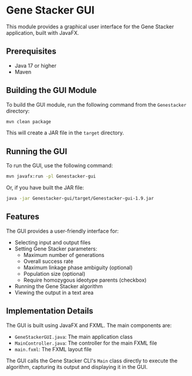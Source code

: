 # Gene Stacker GUI

This module provides a graphical user interface for the Gene Stacker application, built with JavaFX.

## Prerequisites

- Java 17 or higher
- Maven

## Building the GUI Module

To build the GUI module, run the following command from the `Genestacker` directory:

```bash
mvn clean package
```

This will create a JAR file in the `target` directory.

## Running the GUI

To run the GUI, use the following command:

```bash
mvn javafx:run -pl Genestacker-gui
```

Or, if you have built the JAR file:

```bash
java -jar Genestacker-gui/target/Genestacker-gui-1.9.jar
```

## Features

The GUI provides a user-friendly interface for:

- Selecting input and output files
- Setting Gene Stacker parameters:
  - Maximum number of generations
  - Overall success rate
  - Maximum linkage phase ambiguity (optional)
  - Population size (optional)
  - Require homozygous ideotype parents (checkbox)
- Running the Gene Stacker algorithm
- Viewing the output in a text area

## Implementation Details

The GUI is built using JavaFX and FXML. The main components are:

- `GeneStackerGUI.java`: The main application class
- `MainController.java`: The controller for the main FXML file
- `main.fxml`: The FXML layout file

The GUI calls the Gene Stacker CLI's `Main` class directly to execute the algorithm, capturing its output and displaying it in the GUI.